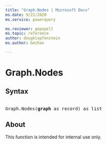 ```yaml
---
title: "Graph.Nodes | Microsoft Docs"
ms.date: 9/22/2020
ms.service: powerquery

ms.reviewer: gepopell
ms.topic: reference
author: dougklopfenstein
ms.author: bezhan

---
```

# Graph.Nodes

## Syntax

<pre> 
Graph.Nodes(<b>graph</b> as record) as list
</pre>

## About
This function is intended for internal use only.
